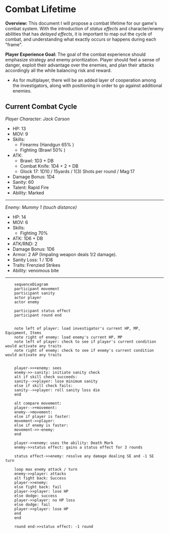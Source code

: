 # Combat Lifetime

**Overview:** This document I will propose a combat lifetime for our game's combat system. With the introduction of *status effects* and character/enemy abilities that has *delayed effects*, it is important to map out the cycle of combat, and understanding what exactly occurs or happens during each "frame".

**Player Experience Goal:** The goal of the combat experience should emphasize strategy and enemy prioritization. Player should feel a sense of danger, exploit their advantage over the enemies, and plan their attacks accordingly all the while balancing risk and reward. 

- As for multiplayer, there will be an added layer of cooperation among the investigators, along with positioning in order to go against additional enemies.

## Current Combat Cycle

*Player Character: Jack Carson*
- HP: 13
- MOV: 9
- Skills:
    - Firearms (Handgun 65% )
    - Fighting (Brawl 50% )
- ATK: 
    - Brawl: 1D3 + DB
    - Combat Knife: 1D4 + 2 + DB
    - Glock 17: 1D10 / 15yards / 1(3) Shots per round / Mag:17
- Damage Bonus: 1D4
- Sanity: 60
- Talent: Rapid Fire
- Ability: Marked
---

*Enemy: Mummy 1 (touch distance)*
- HP: 14
- MOV: 6
- Skills:
    - Fighting 70%
- ATK: 1D6 + DB
- ATK/RND: 2
- Damage Bonus: 1D6
- Armor: 2 AP (Impaling weapon deals 1/2 damage).
- Sanity Loss: 1 / 1D8
- Traits: Frenzied Strikes
- Ability: venomous bite
---




```mermaid 
    sequenceDiagram
    participant movement    
    participant sanity
    actor player
    actor enemy

    participant status effect
    participant round end


    note left of player: load investigator's current HP, MP, Equipment, Items
    note right of enemy: load enemy's current HP, MP
    note left of player: check to see if player's current condition would activate any traits
    note right of enemy: check to see if enemy's current condition would activate any traits


    player->>+enemy: sees
    enemy->>-sanity: initiate sanity check
    alt if skill check succeeds:
    sanity-->>player: lose minimum sanity
    else if skill check fails:
    sanity-->>player: roll sanity loss die
    end

    alt compare movement:
    player-->+movement: 
    enemy-->movement: 
    else if player is faster: 
    movement->>player: 
    else if enemy is faster:
    movement->>-enemy: 
    end

    player->>enemy: uses the ability: Death Mark
    enemy->>status effect: gains a status effect for 3 rounds

    status effect->>enemy: resolve any damage dealing SE and -1 SE turn

    loop max enemy attack / turn
    enemy->>player: attacks
    alt fight back: Success
    player->>enemy: 
    else fight back: fail
    player->>player: lose HP
    else dodge: success
    player->>player: no HP loss
    else dodge: fail
    player->>player: lose HP
    end
    end

    round end->>status effect: -1 round



